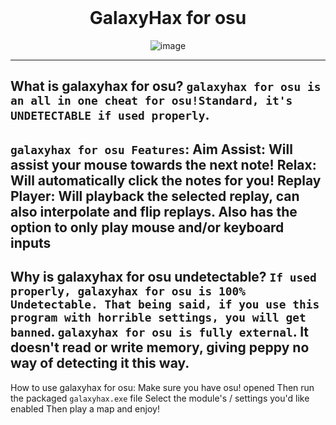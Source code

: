 <br/>
<div align="center">
  
  # GalaxyHax for osu
  ![image](https://github.com/qyopy/galaxyhaxosu/blob/4911292eb7eb1f557e4e36811a8909d7bf5bbee6/galaxyhaxx.png)
  
  </div>

--------------------------------------
What is galaxyhax for osu? `galaxyhax for osu is an all in one cheat for osu!Standard, it's UNDETECTABLE if used properly`.
--------------------------------------
`galaxyhax for osu Features`: Aim Assist: Will assist your mouse towards the next note! Relax: Will automatically click the notes for you! Replay Player: Will playback the selected replay, can also interpolate and flip replays. Also has the option to only play mouse and/or keyboard inputs
--------------------------------------
Why is galaxyhax for osu undetectable? `If used properly, galaxyhax for osu is 100% Undetectable. That being said, if you use this program with horrible settings, you will get banned`. `galaxyhax for osu is fully external`. It doesn't read or write memory, giving peppy no way of detecting it this way.
--------------------------------------
How to use galaxyhax for osu: Make sure you have osu! opened Then run the packaged `galaxyhax.exe` file Select the module's / settings you'd like enabled Then play a map and enjoy!
